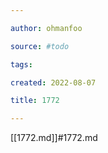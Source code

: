 ```yaml
---

author: ohmanfoo

source: #todo

tags: 

created: 2022-08-07

title: 1772

---
```

[[1772.md]]#1772.md